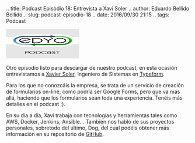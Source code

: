 .. title: Podcast Episodio 18: Entrevista a Xavi Soler
.. author: Eduardo Bellido Bellido
.. slug: podcast-episodio-18
.. date: 2016/09/30 21:15
.. tags: Podcast

<img src='/images/edyo-podcast.png' alt='Amazon Web Services' class='align-right' height='80' width='200'/>

Otro episodio listo para descargar de nuestro podcast, en esta ocasión entrevistamos a [Xavier Soler](http://xavisb.com), Ingeniero de Sistemas en [Typeform](https://www.typeform.com). 

<!-- TEASER_END -->

Para los que no conozcáis la empresa, se trata de un servicio de creación de formularios on-line, como podría ser Google Forms, pero que va más allá, haciendo que los formularios sean toda una experiencia. Tenéis más detalles en el podcast ;).

En su día a día, Xavi trabaja con tecnologías y herramientas tales como AWS, Docker, Jenkins, Ansible... También nos habló de sus proyectos personales, sobretodo del último, Dog, del cual podéis obtener más información en su repositorio de [GitHub](https://github.com/dogtools/dog).
